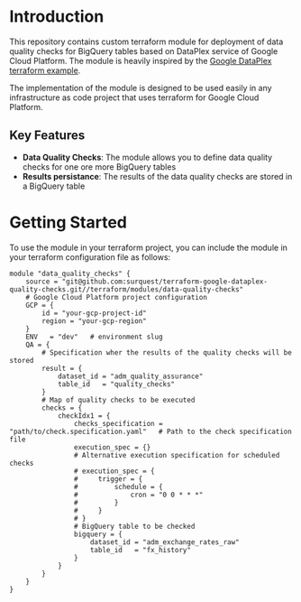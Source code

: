 # Introduction

This repository contains custom terraform module for deployment of data quality checks for BigQuery tables based on DataPlex service of Google Cloud Platform.
The module is heavily inspired by the [Google DataPlex terraform example](https://github.com/GoogleCloudPlatform/terraform-google-dataplex-auto-data-quality). 

The implementation of the module is designed to be used easily in any infrastructure as code project that uses terraform for Google Cloud Platform.

## Key Features

- **Data Quality Checks**: The module allows you to define data quality checks for one ore more BigQuery tables
- **Results persistance**: The results of the data quality checks are stored in a BigQuery table

# Getting Started

To use the module in your terraform project, you can include the module in your terraform configuration file as follows:

```hcl
module "data_quality_checks" {
    source = "git@github.com:surquest/terraform-google-dataplex-quality-checks.git//terraform/modules/data-quality-checks"
    # Google Cloud Platform project configuration 
    GCP = {
        id = "your-gcp-project-id"
        region = "your-gcp-region"
    }
    ENV   = "dev"   # environment slug
    QA = {
        # Specification wher the results of the quality checks will be stored
        result = {
            dataset_id = "adm_quality_assurance"
            table_id   = "quality_checks"
        }
        # Map of quality checks to be executed
        checks = {
            checkIdx1 = {
                checks_specification = "path/to/check.specification.yaml"   # Path to the check specification file
                execution_spec = {} 
                # Alternative execution specification for scheduled checks
                # execution_spec = {
                #     trigger = {
                #         schedule = {
                #             cron = "0 0 * * *"
                #         }
                #     }
                # }
                # BigQuery table to be checked
                bigquery = {
                    dataset_id = "adm_exchange_rates_raw"
                    table_id   = "fx_history"
                }
            }
        }
    }
}
``` 